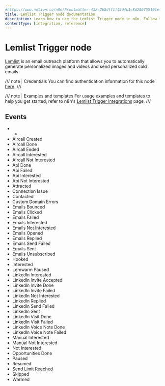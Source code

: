 ```yaml
---
#https://www.notion.so/n8n/Frontmatter-432c2b8dff1f43d4b1c8d20075510fe4
title: Lemlist Trigger node documentation
description: Learn how to use the Lemlist Trigger node in n8n. Follow technical documentation to integrate Lemlist Trigger node into your workflows.
contentType: [integration, reference]
---
```


# Lemlist Trigger node

[Lemlist](https://Lemlist.com) is an email outreach platform that allows you to automatically generate personalized images and videos and send personalized cold emails.

/// note | Credentials
You can find authentication information for this node [here](/integrations/builtin/credentials/lemlist.md).
///

///  note  | Examples and templates
For usage examples and templates to help you get started, refer to n8n's [Lemlist Trigger integrations](https://n8n.io/integrations/lemlist-trigger/) page.
///

## Events

<!-- vale Vale.Spelling = NO -->
- *
- Aircall Created
- Aircall Done
- Aircall Ended
- Aircall Interested
- Aircall Not Interested
- Api Done
- Api Failed
- Api Interested
- Api Not Interested
- Attracted
- Connection Issue
- Contacted
- Custom Domain Errors
- Emails Bounced
- Emails Clicked
- Emails Failed
- Emails Interested
- Emails Not Interested
- Emails Opened
- Emails Replied
- Emails Send Failed
- Emails Sent
- Emails Unsubscribed
- Hooked
- Interested
- Lemwarm Paused
- LinkedIn Interested
- LinkedIn Invite Accepted
- LinkedIn Invite Done
- LinkedIn Invite Failed
- LinkedIn Not Interested
- LinkedIn Replied
- LinkedIn Send Failed
- LinkedIn Sent
- LinkedIn Visit Done
- LinkedIn Visit Failed
- LinkedIn Voice Note Done
- LinkedIn Voice Note Failed
- Manual Interested
- Manual Not Interested
- Not Interested
- Opportunities Done
- Paused
- Resumed
- Send Limit Reached
- Skipped
- Warmed
<!-- vale Vale.Spelling = YES -->
